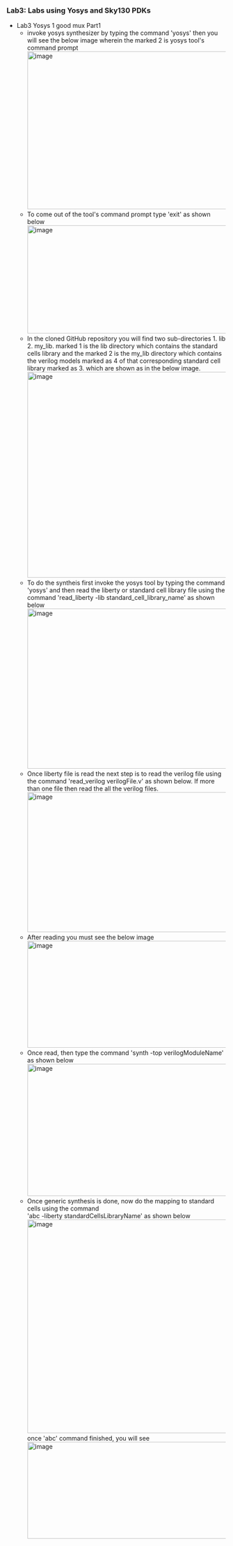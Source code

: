 ### Lab3: Labs using Yosys and Sky130 PDKs

- Lab3 Yosys 1 good mux Part1
    - invoke yosys synthesizer by typing the command 'yosys' then you will see the below image wherein the marked 2 is yosys tool's command prompt
      <img width="1581" height="362" alt="image" src="https://github.com/user-attachments/assets/07de4f87-f78a-4d65-9e75-bd7a289695e8" />
    - To come out of the tool's command prompt type 'exit' as shown below
      <img width="1177" height="248" alt="image" src="https://github.com/user-attachments/assets/ed9e434e-ab1a-47fe-abe0-eff899a94892" />
    - In the cloned GitHub repository you will find two sub-directories 1. lib 2. my_lib. marked 1 is the lib directory which contains the standard cells library and the marked 2 is the my_lib directory which contains the verilog models marked as 4 of that corresponding standard cell library marked as 3. which are shown as in the below image.
      <img width="1421" height="472" alt="image" src="https://github.com/user-attachments/assets/a5023468-96cf-4fa3-9760-1c81423f26d8" />
    - To do the syntheis first invoke the yosys tool by typing the command 'yosys' and then read the liberty or standard cell library file using the command
      'read_liberty -lib standard_cell_library_name' as shown below
      <img width="1312" height="367" alt="image" src="https://github.com/user-attachments/assets/ebb65546-86e2-4672-8323-98bc8f143861" />
    - Once liberty file is read the next step is to read the verilog file using the command 'read_verilog verilogFile.v' as shown below. If more than one file then read the all the verilog files.
      <img width="1167" height="321" alt="image" src="https://github.com/user-attachments/assets/c330648b-15e2-486c-b57f-4bda76c53936" />
    - After reading you must see the below image
      <img width="967" height="245" alt="image" src="https://github.com/user-attachments/assets/c5b4937d-35a6-408a-830c-f196ba612c8f" />
    - Once read, then type the command 'synth -top verilogModuleName' as shown below
      <img width="1239" height="303" alt="image" src="https://github.com/user-attachments/assets/4f973b7f-0a81-40ff-9a10-ac62c325aae8" />
    - Once generic synthesis is done, now do the mapping to standard cells using the command\
      'abc -liberty standardCellsLibraryName' as shown below
      <img width="831" height="490" alt="image" src="https://github.com/user-attachments/assets/e29bbd7a-803c-4ce7-a993-bd2a02e619b2" />
      once 'abc' command finished, you will see
      <img width="682" height="222" alt="image" src="https://github.com/user-attachments/assets/db81cc7d-ac0d-4427-a985-c59a7b737cfe" />








